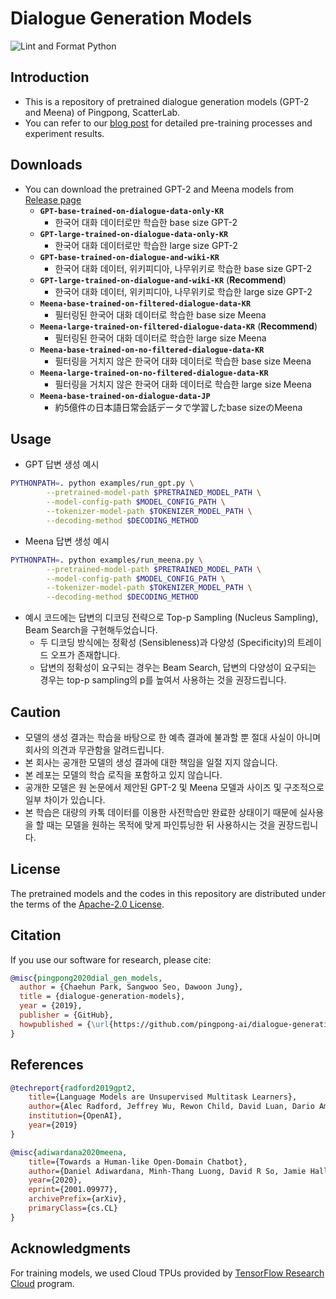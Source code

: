 # Dialogue Generation Models

![Lint and Format Python](https://github.com/pingpong-ai/dialogue-generation-models/workflows/Lint%20and%20Format%20Python/badge.svg)

## Introduction

* This is a repository of pretrained dialogue generation models (GPT-2 and Meena) of Pingpong, ScatterLab.
* You can refer to our [blog post](https://blog.pingpong.us/generation-model/) for detailed pre-training processes and experiment results.

## Downloads

* You can download the pretrained GPT-2 and Meena models from [Release page](https://github.com/pingpong-ai/dialogue-generation-models/releases/tag/v1.0)
    - **`GPT-base-trained-on-dialogue-data-only-KR`**
        - 한국어 대화 데이터로만 학습한 base size GPT-2
    - **`GPT-large-trained-on-dialogue-data-only-KR`**
        - 한국어 대화 데이터로만 학습한 large size GPT-2
    - **`GPT-base-trained-on-dialogue-and-wiki-KR`**
        - 한국어 대화 데이터, 위키피디아, 나무위키로 학습한 base size GPT-2
    - **`GPT-large-trained-on-dialogue-and-wiki-KR`** (**Recommend**)
        - 한국어 대화 데이터, 위키피디아, 나무위키로 학습한 large size GPT-2
    - **`Meena-base-trained-on-filtered-dialogue-data-KR`**
        - 필터링된 한국어 대화 데이터로 학습한 base size Meena
    - **`Meena-large-trained-on-filtered-dialogue-data-KR`** (**Recommend**)
        - 필터링된 한국어 대화 데이터로 학습한 large size Meena
    - **`Meena-base-trained-on-no-filtered-dialogue-data-KR`**
        - 필터링을 거치지 않은 한국어 대화 데이터로 학습한 base size Meena
    - **`Meena-large-trained-on-no-filtered-dialogue-data-KR`**
        - 필터링을 거치지 않은 한국어 대화 데이터로 학습한 large size Meena
    - **`Meena-base-trained-on-dialogue-data-JP`**
        - 約5億件の日本語日常会話データで学習したbase sizeのMeena
## Usage

* GPT 답변 생성 예시

``` sh
PYTHONPATH=. python examples/run_gpt.py \
        --pretrained-model-path $PRETRAINED_MODEL_PATH \
        --model-config-path $MODEL_CONFIG_PATH \
        --tokenizer-model-path $TOKENIZER_MODEL_PATH \
        --decoding-method $DECODING_METHOD
```

* Meena 답변 생성 예시

``` sh
PYTHONPATH=. python examples/run_meena.py \
        --pretrained-model-path $PRETRAINED_MODEL_PATH \
        --model-config-path $MODEL_CONFIG_PATH \
        --tokenizer-model-path $TOKENIZER_MODEL_PATH \
        --decoding-method $DECODING_METHOD
```

* 예시 코드에는 답변의 디코딩 전략으로 Top-p Sampling (Nucleus Sampling), Beam Search을 구현해두었습니다.
    - 두 디코딩 방식에는 정확성 (Sensibleness)과 다양성 (Specificity)의 트레이드 오프가 존재합니다.
    - 답변의 정확성이 요구되는 경우는 Beam Search, 답변의 다양성이 요구되는 경우는 top-p sampling의 p를 높여서 사용하는 것을 권장드립니다.

## Caution

* 모델의 생성 결과는 학습을 바탕으로 한 예측 결과에 불과할 뿐 절대 사실이 아니며 회사의 의견과 무관함을 알려드립니다.
* 본 회사는 공개한 모델의 생성 결과에 대한 책임을 일절 지지 않습니다.
* 본 레포는 모델의 학습 로직을 포함하고 있지 않습니다.
* 공개한 모델은 원 논문에서 제안된 GPT-2 및 Meena 모델과 사이즈 및 구조적으로 일부 차이가 있습니다.
* 본 학습은 대량의 카톡 데이터를 이용한 사전학습만 완료한 상태이기 때문에 실사용을 할 때는 모델을 원하는 목적에 맞게 파인튜닝한 뒤 사용하시는 것을 권장드립니다.

## License

The pretrained models and the codes in this repository are distributed under the terms of the [Apache-2.0 License](https://www.apache.org/licenses/LICENSE-2.0).

## Citation

If you use our software for research, please cite:

``` bibtex
@misc{pingpong2020dial_gen_models,
  author = {Chaehun Park, Sangwoo Seo, Dawoon Jung},
  title = {dialogue-generation-models},
  year = {2019},
  publisher = {GitHub},
  howpublished = {\url{https://github.com/pingpong-ai/dialogue-generation-models}}
}
```

## References

``` bibtex
@techreport{radford2019gpt2,
    title={Language Models are Unsupervised Multitask Learners},
    author={Alec Radford, Jeffrey Wu, Rewon Child, David Luan, Dario Amodei, Ilya Sutskever},
    institution={OpenAI},
    year={2019}
}
```

``` bibtex
@misc{adiwardana2020meena,
    title={Towards a Human-like Open-Domain Chatbot},
    author={Daniel Adiwardana, Minh-Thang Luong, David R So, Jamie Hall, Noah Fiedel, Romal Thoppilan, Zi Yang, Apoorv Kulshreshtha, Gaurav Nemade, Yifeng Lu},
    year={2020},
    eprint={2001.09977},
    archivePrefix={arXiv},
    primaryClass={cs.CL}
}
```

## Acknowledgments

For training models, we used Cloud TPUs provided by [TensorFlow Research Cloud](https://www.tensorflow.org/tfrc/) program.
